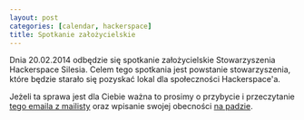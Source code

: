 ```yaml
---
layout: post
categories: [calendar, hackerspace]
title: Spotkanie założycielskie
---
```


Dnia 20.02.2014 odbędzie się spotkanie założycielskie Stowarzyszenia Hackerspace Silesia. Celem tego spotkania jest powstanie stowarzyszenia, które będzie starało się pozyskać lokal dla społeczności Hackerspace'a.

Jeżeli ta sprawa jest dla Ciebie ważna to prosimy o przybycie i przeczytanie <a href="https://lists.hackerspace.pl/pipermail/silesia/2014-February/000202.html">tego emaila z mailisty</a> oraz wpisanie swojej obecności <a href="http://pad.nowoczesnapolska.org.pl/p/hackerspace-silesia-stowarzyszenie">na padzie</a>.
